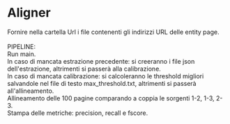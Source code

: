 # Aligner

Fornire nella cartella Url i file contenenti gli indirizzi URL delle entity page.<br /><br />
PIPELINE:<br />
Run main.<br />
In caso di mancata estrazione precedente: si creeranno i file json dell'estrazione, altrimenti si passerà alla calibrazione.<br />
In caso di mancata calibrazione: si calcoleranno le threshold migliori salvandole nel file di testo max_threshold.txt, altrimenti si passerà all'allineamento.<br />
Allineamento delle 100 pagine comparando a coppia le sorgenti 1-2, 1-3, 2-3.<br />
Stampa delle metriche: precision, recall e fscore.<br />
